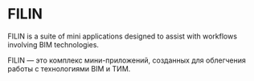 # FILIN
FILIN is a suite of mini applications designed to assist with workflows involving BIM technologies.

FILIN — это комплекс мини-приложений, созданных для облегчения работы с технологиями BIM и ТИМ.
